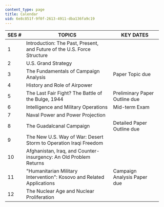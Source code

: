 ```yaml
---
content_type: page
title: Calendar
uid: 6e8c851f-9f0f-2613-4911-dba136fa9c19
---
```


| SES # | TOPICS | KEY DATES |
| --- | --- | --- |
| 1 | Introduction: The Past, Present, and Future of the U.S. Force Structure | &nbsp; |
| 2 | U.S. Grand Strategy | &nbsp; |
| 3 | The Fundamentals of Campaign Analysis | Paper Topic due |
| 4 | History and Role of Airpower | &nbsp; |
| 5 | The Last Fair Fight? The Battle of the Bulge, 1944 | Preliminary Paper Outline due |
| 6 | Intelligence and Military Operations | Mid-term Exam |
| 7 | Naval Power and Power Projection | &nbsp; |
| 8 | The Guadalcanal Campaign | Detailed Paper Outline due |
| 9 | The New U.S. Way of War: Desert Storm to Operation Iraqi Freedom | &nbsp; |
| 10 | Afghanistan, Iraq, and Counter-insurgency: An Old Problem Returns | &nbsp; |
| 11 | "Humanitarian Military Intervention": Kosovo and Related Applications | Campaign Analysis Paper due |
| 12 | The Nuclear Age and Nuclear Proliferation |